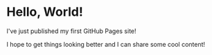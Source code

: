 # Hello, World!

I've just published my first GitHub Pages site!

I hope to get things looking better and I can share some cool content!
